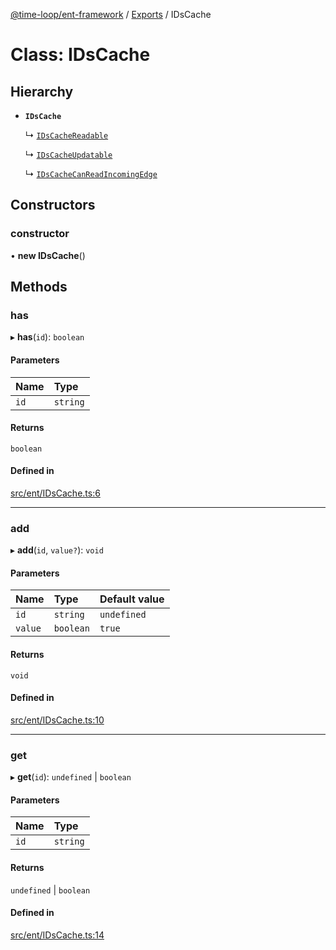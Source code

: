 [@time-loop/ent-framework](../README.md) / [Exports](../modules.md) / IDsCache

# Class: IDsCache

## Hierarchy

- **`IDsCache`**

  ↳ [`IDsCacheReadable`](IDsCacheReadable.md)

  ↳ [`IDsCacheUpdatable`](IDsCacheUpdatable.md)

  ↳ [`IDsCacheCanReadIncomingEdge`](IDsCacheCanReadIncomingEdge.md)

## Constructors

### constructor

• **new IDsCache**()

## Methods

### has

▸ **has**(`id`): `boolean`

#### Parameters

| Name | Type |
| :------ | :------ |
| `id` | `string` |

#### Returns

`boolean`

#### Defined in

[src/ent/IDsCache.ts:6](https://github.com/clickup/rest-client/blob/master/src/ent/IDsCache.ts#L6)

___

### add

▸ **add**(`id`, `value?`): `void`

#### Parameters

| Name | Type | Default value |
| :------ | :------ | :------ |
| `id` | `string` | `undefined` |
| `value` | `boolean` | `true` |

#### Returns

`void`

#### Defined in

[src/ent/IDsCache.ts:10](https://github.com/clickup/rest-client/blob/master/src/ent/IDsCache.ts#L10)

___

### get

▸ **get**(`id`): `undefined` \| `boolean`

#### Parameters

| Name | Type |
| :------ | :------ |
| `id` | `string` |

#### Returns

`undefined` \| `boolean`

#### Defined in

[src/ent/IDsCache.ts:14](https://github.com/clickup/rest-client/blob/master/src/ent/IDsCache.ts#L14)
